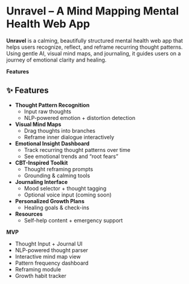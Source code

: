 # Unravel – A Mind Mapping Mental Health Web App
**Unravel** is a calming, beautifully structured mental health web app that helps users recognize, reflect, and reframe recurring thought patterns. Using gentle AI, visual mind maps, and journaling, it guides users on a journey of emotional clarity and healing.



**Features**
## ✨ Features

- **Thought Pattern Recognition**
  - Input raw thoughts
  - NLP-powered emotion + distortion detection
- **Visual Mind Maps**
  - Drag thoughts into branches
  - Reframe inner dialogue interactively
- **Emotional Insight Dashboard**
  - Track recurring thought patterns over time
  - See emotional trends and “root fears”
- **CBT-Inspired Toolkit**
  - Thought reframing prompts
  - Grounding & calming tools
- **Journaling Interface**
  - Mood selector + thought tagging
  - Optional voice input (coming soon)
- **Personalized Growth Plans**
  - Healing goals & check-ins
- **Resources**
  - Self-help content + emergency support

**MVP**

- Thought Input + Journal UI
- NLP-powered thought parser
- Interactive mind map view
- Pattern frequency dashboard
- Reframing module
- Growth habit tracker
